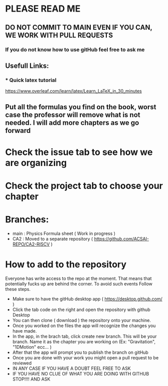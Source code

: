# PLEASE READ ME 
## DO NOT COMMIT TO MAIN EVEN IF YOU CAN, WE WORK WITH PULL REQUESTS
### If you do not know how to use gitHub feel free to ask me


## Usefull Links:
### * Quick latex tutorial
 https://www.overleaf.com/learn/latex/Learn_LaTeX_in_30_minutes  

## Put all the formulas you find on the book, worst case the professor will remove what is not needed. I will add more chapters as we go forward

# Check the issue tab to see how we are organizing
# Check the project tab to choose your chapter

# Branches: 
 * main : Physics Formula sheet ( Work in progress ) 
 * CA2  : Moved to a separate repository ( https://github.com/ACSAI-REPO/CA2-RISCV )

# How to add to the repository 
Everyone has write access to the repo at the moment. That means that potentially fucks up are behind the corner. 
To avoid such events Follow these steps. 
* Make sure to have the gitHub desktop app ( https://desktop.github.com/ ) 
* Click the tab code on the right and open the repository with github Desktop 
* You can then clone ( download )  the repository onto your machine.
* Once you worked on the files the app will recognize the changes you have made. 
* In the app, in the brach tab, click create new branch. This will be your branch. Name it as the chapter you are working on (Ex: "Gravitation", "1DMotion" ecc... ) 
* After that the app will prompt you to publish the branch on gitHub
* Once you are done with your work you might open a pull request to be reviewed
* IN ANY CASE IF YOU HAVE A DOUBT FEEL FREE TO ASK
* IF YOU HAVE NO CLUE OF WHAT YOU ARE DOING WITH GITHUB STOP!!!! AND ASK
